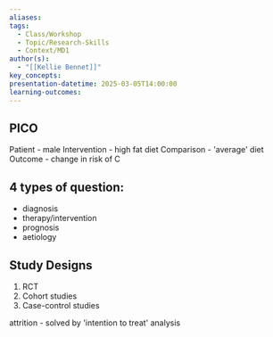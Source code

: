 ```yaml
---
aliases: 
tags:
  - Class/Workshop
  - Topic/Research-Skills
  - Context/MD1
author(s):
  - "[[Kellie Bennet]]"
key_concepts: 
presentation-datetime: 2025-03-05T14:00:00
learning-outcomes:
---
```

## PICO
Patient - male
Intervention - high fat diet
Comparison - 'average' diet
Outcome - change in risk of C


## 4 types of question:
- diagnosis
- therapy/intervention
- prognosis
- aetiology

## Study Designs
1. RCT
2. Cohort studies
3. Case-control studies

attrition - solved by 'intention to treat' analysis